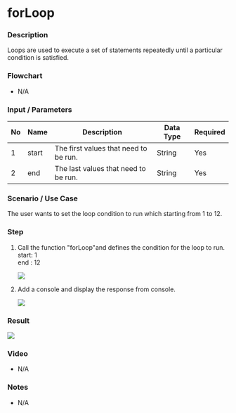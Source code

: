 ﻿# forLoop

### Description
 
Loops are used to execute a set of statements repeatedly until a particular condition is satisfied.

### Flowchart

- N/A 

### Input / Parameters

| No | Name | Description | Data Type | Required |
| ------ | ------ | ------ |------ | ------ |
| 1 | start | The first values that need to be run. | String | Yes  |
| 2 | end | The last values that need to be run. | String | Yes  |

### Scenario / Use Case

The user wants to set the loop condition to run which starting from 1 to 12.

### Step

1. Call the function "forLoop"and defines the            condition for the loop to run.
   <br>
   start: 1<br>
   end : 12
   
   ![](../../../../document/function/Flow/forLoop/forLoop-step-1.png?raw=true)
    
2. Add a console and display the response from           console.
   <br>
   
    ![](../../../../document/function/Flow/forLoop/forLoop-step-2.png?raw=true)
    
### Result

![](../../../../document/function/Flow/forLoop/forLoop-result-1.png?raw=true)

### Video

- N/A

<!--[![Video](http://i.imgur.com/Ot5DWAW.png)](https://youtu.be/StTqXEQ2l-Y?t=35s)-->

### Notes

- N/A